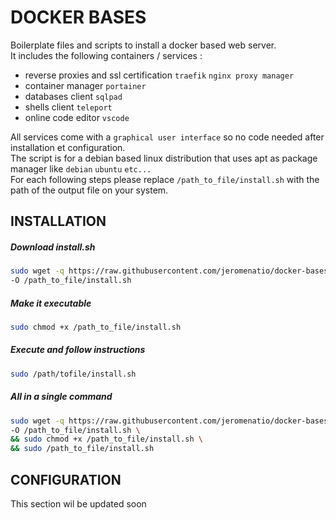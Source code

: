 # DOCKER BASES

Boilerplate files and scripts to install a docker based web server.\
It includes the following containers / services :

- reverse proxies and ssl certification `traefik` `nginx proxy manager`
- container manager `portainer`
- databases client `sqlpad`
- shells client `teleport`
- online code editor `vscode`

All services come with a `graphical user interface` so no code needed after installation et configuration. \
The script is for a debian based linux distribution that uses apt as package manager like `debian` `ubuntu` `etc...` \
For each following steps please replace `/path_to_file/install.sh` with the path of the output file on your system.

## INSTALLATION

##### Download install.sh
```bash
sudo wget -q https://raw.githubusercontent.com/jeromenatio/docker-bases/main/install.sh \
-O /path_to_file/install.sh
```

##### Make it executable
```bash
sudo chmod +x /path_to_file/install.sh
```

##### Execute and follow instructions
```bash
sudo /path/tofile/install.sh
```

##### All in a single command
```bash
sudo wget -q https://raw.githubusercontent.com/jeromenatio/docker-bases/main/install.sh \
-O /path_to_file/install.sh \
&& sudo chmod +x /path_to_file/install.sh \
&& sudo /path_to_file/install.sh
```

## CONFIGURATION
This section wil be updated soon